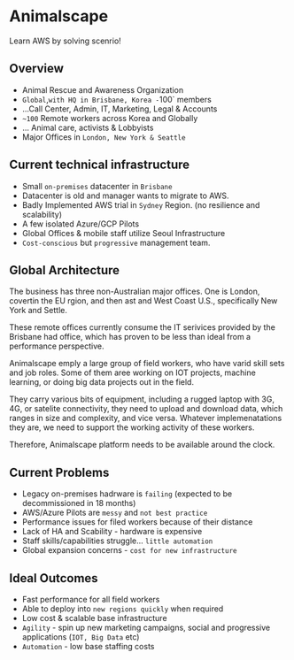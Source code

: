 # Animalscape

Learn AWS by solving scenrio!

## Overview

- Animal Rescue and Awareness Organization
- `Global`,` with HQ in Brisbane, Korea - `100` members
- ...Call Center, Admin, IT, Marketing, Legal & Accounts
- `~100` Remote workers across Korea and Globally
- ... Animal care, activists & Lobbyists
- Major Offices in `London, New York & Seattle`

## Current technical infrastructure

- Small `on-premises` datacenter in `Brisbane`
- Datacenter is old and manager wants to migrate to AWS.
- Badly Implemented AWS trial in `Sydney` Region. (no resilience and scalability)
- A few isolated Azure/GCP Pilots
- Global Offices & mobile staff utilize Seoul Infrastructure
- `Cost-conscious` but `progressive` management team.

## Global Architecture

The business has three non-Australian major offices. One is London, covertin the EU rgion, and then ast and West Coast U.S., specifically New York and Settle. 

These remote offices currently consume the IT serivices provided by the Brisbane had office, which has proven to be less than ideal from a performance perspective.

Animalscape emply a large group of field workers, who have varid skill sets and job roles. Some of them aree working on IOT projects, machine learning, or doing big data projects out in the field.

They carry various bits of equipment, including a rugged laptop with 3G, 4G, or satelite connectivity, they need to upload and download data, which ranges in size and complexity, and vice versa. Whatever implemenatations they are, we need to support the working activity of these workers.

Therefore, Animalscape platform needs to be available around the clock. 

## Current Problems

- Legacy on-premises hadrware is `failing` (expected to be decommissioned in 18 months)
- AWS/Azure Pilots are `messy` and `not best practice`
- Performance issues for filed workers because of their distance
- Lack of HA and Scability - hardware is expensive
- Staff skills/capabilities struggle... `little automation`
- Global expansion concerns - `cost for new infrastructure`

## Ideal Outcomes

- Fast performance for all field workers
- Able to deploy into `new regions quickly` when required
- Low cost & scalable base infrastructure
- `Agility` - spin up new marketing campaigns, social and progressive applications (`IOT, Big Data` etc)
- `Automation` - low base staffing costs
